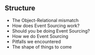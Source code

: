 ## Structure

- The Object-Relational mismatch
- How does Event Sourcing work?
- Should you be doing Event Sourcing?
- How we do Event Sourcing
- Pitfalls we encountered
- The shape of things to come
